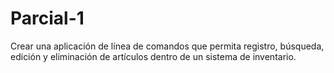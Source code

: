 # Parcial-1
Crear una aplicación de línea de comandos que permita registro, búsqueda, edición y eliminación de artículos dentro de un sistema de inventario.
